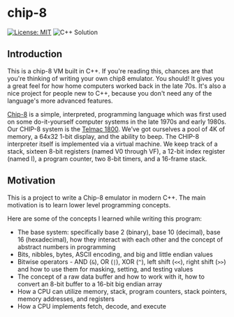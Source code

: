 # chip-8

[![License: MIT](https://img.shields.io/badge/License-MIT-blue.svg)](https://opensource.org/licenses/MIT) ![C++ Solution](https://img.shields.io/badge/C++-Solutions-blue.svg?style=flat&logo=c%2B%2B)

## Introduction
This is a chip-8 VM built in C++. If you're reading this, chances are that you're thinking of writing your own chip8 emulator. You should! It gives you a great feel for how home computers worked back in the late 70s. It's also a nice project for people new to C++, because you don't need any of the language's more advanced features.

[Chip-8](https://en.wikipedia.org/wiki/CHIP-8) is a simple, interpreted, programming language which was first used on some do-it-yourself computer systems in the late 1970s and early 1980s.  
Our CHIP-8 system is the [Telmac 1800](https://en.wikipedia.org/wiki/Telmac_1800). We’ve got ourselves a pool of 4K of memory, a 64x32 1-bit display, and the ability to beep. The CHIP-8 interpreter itself is implemented via a virtual machine. We keep track of a stack, sixteen 8-bit registers (named V0 through VF), a 12-bit index register (named I), a program counter, two 8-bit timers, and a 16-frame stack.

## Motivation

This is a project to write a Chip-8 emulator in modern C++. The main motivation is to learn lower level programming concepts.

Here are some of the concepts I learned while writing this program:

- The base system: specifically base 2 (binary), base 10 (decimal), base 16 (hexadecimal), how they interact with each other and the concept of abstract numbers in programming
- Bits, nibbles, bytes, ASCII encoding, and big and little endian values
- Bitwise operators - AND (`&`), OR (`|`), XOR (`^`), left shift (`<<`), right shift (`>>`) and how to use them for masking, setting, and testing values
- The concept of a raw data buffer and how to work with it, how to convert an 8-bit buffer to a 16-bit big endian array
- How a CPU can utilize memory, stack, program counters, stack pointers, memory addresses, and registers
- How a CPU implements fetch, decode, and execute
